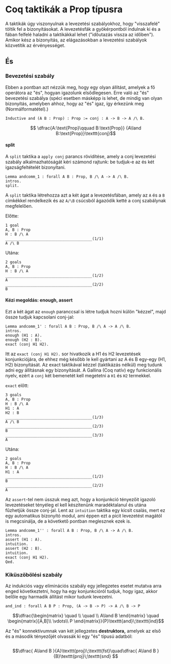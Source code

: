 # Coq taktikák a Prop típusra
A taktikák úgy viszonyulnak a levezetési szabályokhoz, hogy "visszafelé" töltik fel a bizonyításokat. A levezetésfák a gyökérpontból indulnak ki és a fában felfelé haladni a taktikákkal lehet ("időutazás vissza az időben"). Amikor kész a bizonyítás, az elágazásokban a levezetési szabályok közvetítik az érvényességet. 
## És
### Bevezetési szabály
Ebben a pontban azt nézzük meg, hogy egy olyan állítást, amelyek a fő operátora az "és", hogyan igazolunk elsődlegesen. Erre való az "és" bevezetési szabálya (spéci esetben másképp is lehet, de mindig van olyan bizonyítás, amelyben ahhoz, hogy az "és" igaz, így érkezünk meg (Normálformatétel).)

````coq
Inductive and (A B : Prop) : Prop := conj : A -> B -> A /\ B.
````

$$ \dfrac{A:\text{Prop}\qquad B:\text{Prop}}
       {A\land B:\text{Prop}}\texttt{conj}$$

#### split

A ````split```` taktika a ````apply conj```` parancs rövidítése, amely a conj levezetési szabály alkalmazhatóságát kéri számond rajtunk: be tudjuk-e az és két igazságfeltételét bizonyítani. 

````coq
Lemma andcomm_1 : forall A B : Prop, B /\ A -> A /\ B.
intros.
split.
````

A ````split```` taktika létrehozza azt a két ágat a levezetésfában, amely az ````A```` és a ````B```` címkékkel rendelkezik és az ````A/\B```` csúcsból ágazódik ketté a conj szabálynak megfelelően.

Előtte:

````coq
1 goal
A, B : Prop
H : B /\ A
______________________________________(1/1)
A /\ B
````

Utána: 

````coq
2 goals
A, B : Prop
H : B /\ A
______________________________________(1/2)
A
______________________________________(2/2)
B
````
#### Kézi megoldás: enough, assert

Ezt a két ágat az ````enough```` paranccsal is létre tudjuk hozni külön "kézzel", majd össze tudjuk kapcsolani conj-jal: 

````coq
Lemma andcomm_1' : forall A B : Prop, B /\ A -> A /\ B.
intros.
enough (H1 : A). 
enough (H2 : B). 
exact (conj H1 H2).
````
Itt az ````exact (conj H1 H2).```` sor hivatkozik a H1 és H2 levezetések konjunkciójára, de ehhez még később le kell gyártani az A és B egy-egy (H1, H2) bizonyítását. Az exact taktikával kézzel (taktikázás nélkül) meg tudunk adni egy állításnak egy bizonyítását. A Gallina (Coq natív) egy funkcionális nyelv, ezért a ````conj```` két bemenetét kell megetetni a ````H1```` és ````H2```` termekkel. 

````exact```` előtt: 

````coq
3 goals
A, B : Prop
H : B /\ A
H1 : A
H2 : B
______________________________________(1/3)
A /\ B
______________________________________(2/3)
B
______________________________________(3/3)
A
````

Utána: 
````coq
2 goals
A, B : Prop
H : B /\ A
H1 : A
______________________________________(1/2)
B
______________________________________(2/2)
A
````
Az ````assert````-tel nem ússzuk meg azt, hogy a konjunkció tényezőit igazoló levezetéseket tényéleg el kell készítenünk maradéktalanul és utána fűzhetjük össze conj-jal. Lent az ````intuition```` taktika egy kicsit csalás, mert ez egy automatikus bizonyító modul, ami éppen ezt a picit levezetést magától is megcsinálja, de a követkető pontban meglesznek ezek is. 

````coq
Lemma andcomm_1'' : forall A B : Prop, B /\ A -> A /\ B.
intros.
assert (H1 : A).
intuition. 
assert (H2 : B).
intuition. 
exact (conj H1 H2).
Qed.
````
### Kiküszöbölési szabály
Az indukciós vagy eliminációs szabály egy jellegzetes esetet mutatva arra enged következtetni, hogy ha egy konjunkcióról tudjuk, hogy igaz, akkor belőle egy harmadik állítást mikor tudunk levezetni.

````coq
and_ind : forall A B P : Prop, (A -> B -> P) -> A /\ B -> P
````

$$\dfrac{\begin{matrix}
\quad
\\
\quad
\\
A\land B
\end{matrix} \quad \begin{matrix}[A,B]\\
\vdots\\
P \end{matrix}}{P}\texttt{and}\;\texttt{ind}$$

Az "és" konnektívumnak van két jellegzetes **destruktora,** amelyek az első és a második tényezőjét olvassák ki egy "és" típusú adatból:
````coq

````
$$\dfrac{
A\land B
}{A}\texttt{proj}\;\texttt{fst}\quad\dfrac{
A\land B
}{B}\texttt{proj}\;\texttt{snd} $$

